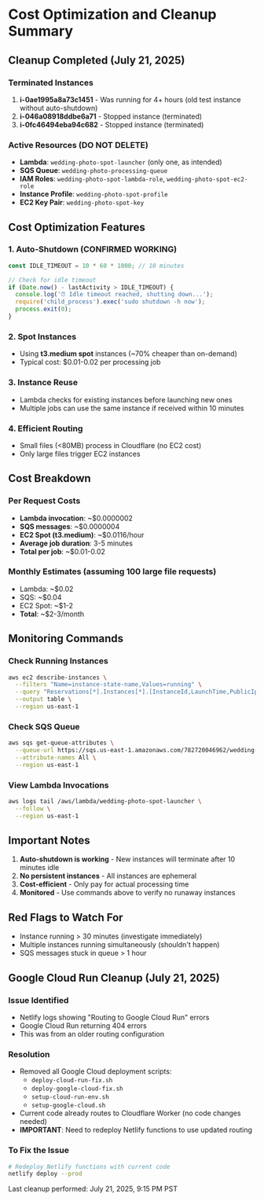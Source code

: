 # Cost Optimization and Cleanup Summary

## Cleanup Completed (July 21, 2025)

### Terminated Instances
1. **i-0ae1995a8a73c1451** - Was running for 4+ hours (old test instance without auto-shutdown)
2. **i-046a08918ddbe6a71** - Stopped instance (terminated)
3. **i-0fc46494eba94c682** - Stopped instance (terminated)

### Active Resources (DO NOT DELETE)
- **Lambda**: `wedding-photo-spot-launcher` (only one, as intended)
- **SQS Queue**: `wedding-photo-processing-queue`
- **IAM Roles**: `wedding-photo-spot-lambda-role`, `wedding-photo-spot-ec2-role`
- **Instance Profile**: `wedding-photo-spot-profile`
- **EC2 Key Pair**: `wedding-photo-spot-key`

## Cost Optimization Features

### 1. Auto-Shutdown (CONFIRMED WORKING)
```javascript
const IDLE_TIMEOUT = 10 * 60 * 1000; // 10 minutes

// Check for idle timeout
if (Date.now() - lastActivity > IDLE_TIMEOUT) {
  console.log('⏰ Idle timeout reached, shutting down...');
  require('child_process').exec('sudo shutdown -h now');
  process.exit(0);
}
```

### 2. Spot Instances
- Using **t3.medium spot** instances (~70% cheaper than on-demand)
- Typical cost: $0.01-0.02 per processing job

### 3. Instance Reuse
- Lambda checks for existing instances before launching new ones
- Multiple jobs can use the same instance if received within 10 minutes

### 4. Efficient Routing
- Small files (<80MB) process in Cloudflare (no EC2 cost)
- Only large files trigger EC2 instances

## Cost Breakdown

### Per Request Costs
- **Lambda invocation**: ~$0.0000002
- **SQS messages**: ~$0.0000004
- **EC2 Spot (t3.medium)**: ~$0.0116/hour
- **Average job duration**: 3-5 minutes
- **Total per job**: ~$0.01-0.02

### Monthly Estimates (assuming 100 large file requests)
- Lambda: ~$0.02
- SQS: ~$0.04
- EC2 Spot: ~$1-2
- **Total**: ~$2-3/month

## Monitoring Commands

### Check Running Instances
```bash
aws ec2 describe-instances \
  --filters "Name=instance-state-name,Values=running" \
  --query "Reservations[*].Instances[*].[InstanceId,LaunchTime,PublicIpAddress]" \
  --output table \
  --region us-east-1
```

### Check SQS Queue
```bash
aws sqs get-queue-attributes \
  --queue-url https://sqs.us-east-1.amazonaws.com/782720046962/wedding-photo-processing-queue \
  --attribute-names All \
  --region us-east-1
```

### View Lambda Invocations
```bash
aws logs tail /aws/lambda/wedding-photo-spot-launcher \
  --follow \
  --region us-east-1
```

## Important Notes

1. **Auto-shutdown is working** - New instances will terminate after 10 minutes idle
2. **No persistent instances** - All instances are ephemeral
3. **Cost-efficient** - Only pay for actual processing time
4. **Monitored** - Use commands above to verify no runaway instances

## Red Flags to Watch For
- Instance running > 30 minutes (investigate immediately)
- Multiple instances running simultaneously (shouldn't happen)
- SQS messages stuck in queue > 1 hour

## Google Cloud Run Cleanup (July 21, 2025)

### Issue Identified
- Netlify logs showing "Routing to Google Cloud Run" errors
- Google Cloud Run returning 404 errors
- This was from an older routing configuration

### Resolution
- Removed all Google Cloud deployment scripts:
  - `deploy-cloud-run-fix.sh`
  - `deploy-google-cloud-fix.sh`
  - `setup-cloud-run-env.sh`
  - `setup-google-cloud.sh`
- Current code already routes to Cloudflare Worker (no code changes needed)
- **IMPORTANT**: Need to redeploy Netlify functions to use updated routing

### To Fix the Issue
```bash
# Redeploy Netlify functions with current code
netlify deploy --prod
```

Last cleanup performed: July 21, 2025, 9:15 PM PST
